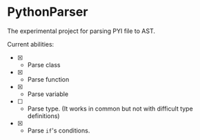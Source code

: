 # PythonParser
The experimental project for parsing PYI file to AST.

Current abilities:
 - [x] - Parse class
 - [x] - Parse function
 - [x] - Parse variable
 - [ ] - Parse type. (It works in common but not with difficult type definitions)
 - [x] - Parse `if`'s conditions. 
